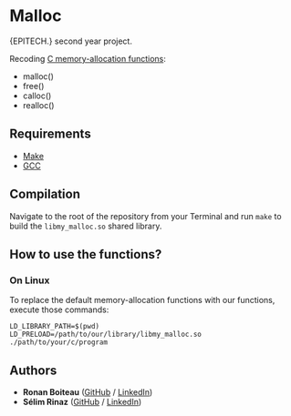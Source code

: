 # Malloc

{EPITECH.} second year project.

Recoding [C memory-allocation functions](https://en.wikipedia.org/wiki/C_dynamic_memory_allocation#Overview_of_functions):
 - malloc()
 - free()
 - calloc()
 - realloc()

## Requirements

 - [Make](https://www.gnu.org/software/make/)
 - [GCC](https://gcc.gnu.org/)

## Compilation

Navigate to the root of the repository from your Terminal and run `make` to build the `libmy_malloc.so` shared library.

## How to use the functions?

### On Linux

To replace the default memory-allocation functions with our functions, execute those commands:
```
LD_LIBRARY_PATH=$(pwd)
LD_PRELOAD=/path/to/our/library/libmy_malloc.so ./path/to/your/c/program
```

## Authors

* **Ronan Boiteau** ([GitHub](https://github.com/ronanboiteau) / [LinkedIn](https://www.linkedin.com/in/ronanboiteau/))
* **Sélim Rinaz** ([GitHub](https://github.com/rinaz-a) / [LinkedIn](https://www.linkedin.com/in/ronanboiteau/))
